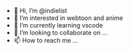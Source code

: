 - 👋 Hi, I’m @indielist
- 👀 I’m interested in webtoon and anime
- 🌱 I’m currently learning vscode
- 💞️ I’m looking to collaborate on ...
- 📫 How to reach me ...

<!---
indielist/indielist is a ✨ special ✨ repository because its `README.md` (this file) appears on your GitHub profile.
You can click the Preview link to take a look at your changes.
--->
